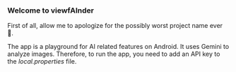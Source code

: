 ### Welcome to viewfAInder

First of all, allow me to apologize for the possibly worst project name ever 🤣.

The app is a playground for AI related features on Android. It uses Gemini to analyze images. Therefore, to run the app, you need to add an API key to the *local.properties* file.
